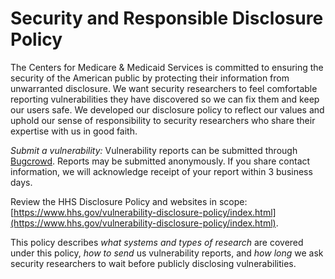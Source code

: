 # Security and Responsible Disclosure Policy 
The Centers for Medicare & Medicaid Services is committed to ensuring the security of the American public by protecting their information from unwarranted disclosure. We want security researchers to feel comfortable reporting vulnerabilities they have discovered so we can fix them and keep our users safe. We developed our disclosure policy to reflect our values and uphold our sense of responsibility to security researchers who share their expertise with us in good faith. 
 
 *Submit a vulnerability:* Vulnerability reports can be submitted through [Bugcrowd](https://bugcrowd.com/cms-vdp). Reports may be submitted anonymously. If you share contact information, we will acknowledge receipt of your report within 3 business days. 
 
 Review the HHS Disclosure Policy and websites in scope: 
 [https://www.hhs.gov/vulnerability-disclosure-policy/index.html](https://www.hhs.gov/vulnerability-disclosure-policy/index.html). 
 
 This policy describes *what systems and types of research* are covered under this policy, *how to send* us vulnerability reports, and *how long* we ask security researchers to wait before publicly disclosing vulnerabilities. 
